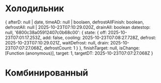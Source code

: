 # Холодильник

{
afterD: null | date,
timeAD: null | boolaen,
defrostAllFinish: boolean,
defrostAll: null | 2025-10-23T07:10:29.020Z,
drainAll: boolean
datestop: null,
'6800c38a05912407c0b68c00': {
state: {
off: 2025-10-23T07:01:17.253Z,
add: false,
cooling: 2025-10-23T07:08:27.728Z,
defrost: 2025-10-23T07:10:29.021Z,
waitDefrost: null,
drain: 2025-10-23T07:07:27.068Z,
defrostCount: 1
}
},
finishTarget: null,
isChange: [Function (anonymous)],
target: 1,
targetDT: 2025-10-23T07:07:27.068Z
}

# Комбинированный
